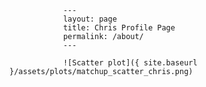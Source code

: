 
                ---
                layout: page
                title: Chris Profile Page
                permalink: /about/
                ---

                ![Scatter plot]({ site.baseurl }/assets/plots/matchup_scatter_chris.png)
                